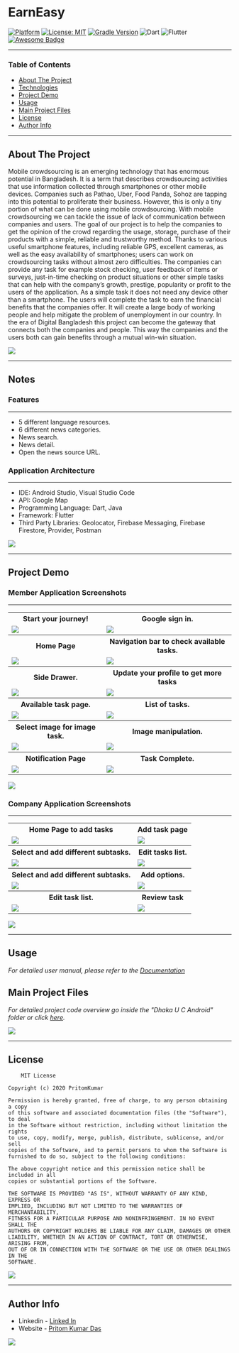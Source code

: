 # EarnEasy
[![Platform](https://img.shields.io/badge/platform-Android-yellow.svg)](https://www.android.com)
[![License: MIT](https://img.shields.io/badge/License-MIT-green.svg)](https://opensource.org/licenses/MIT)
[![Gradle Version](https://img.shields.io/badge/gradle-4.0-green.svg)](https://docs.gradle.org/current/release-notes)
![Dart](https://img.shields.io/badge/dart-%230175C2.svg?style=flat-square&logo=dart&logoColor=white)
![Flutter](https://img.shields.io/badge/Flutter-%2302569B.svg?style=flat-square&logo=Flutter&logoColor=white)
[![Awesome Badge](https://cdn.rawgit.com/sindresorhus/awesome/d7305f38d29fed78fa85652e3a63e154dd8e8829/media/badge.svg)](https://java-lang.github.io/awesome-java)

---

### Table of Contents

- [About The Project](#about-the-project)
- [Technologies](#technologies)
- [Project Demo](#project-demo)
- [Usage](#usage)
- [Main Project Files](#main-project-files)
- [License](#license)
- [Author Info](#author-info)

---

## About The Project

Mobile crowdsourcing is an emerging technology that has enormous potential in Bangladesh. It is a term that describes crowdsourcing activities that use information collected through smartphones or other mobile devices. Companies such as Pathao, Uber, Food Panda, Sohoz are tapping into this potential to proliferate their business. However, this is only a tiny portion of what can be done using mobile crowdsourcing. With mobile crowdsourcing we can tackle the issue of lack of communication between companies and users. The goal of our project is to help the companies to get the opinion of the crowd regarding the usage, storage, purchase of their products with a simple, reliable and trustworthy method. Thanks to various useful smartphone features, including reliable GPS, excellent cameras, as well as the easy availability of smartphones; users can work on crowdsourcing tasks without almost zero difficulties. The companies can provide any task for example stock checking, user feedback of items or surveys, just-in-time checking on product situations or other simple tasks that can help with the company’s growth, prestige, popularity or profit to the users of the application. As a simple task it does not need any device other than a smartphone. The users will complete the task to earn the financial benefits that the companies offer. It will create a large body of working people and help mitigate the problem of unemployment in our country. In the era of Digital Bangladesh this project can become the gateway that connects both the companies and people. This way the companies and the users both can gain benefits through a mutual win-win situation.


[![](https://img.shields.io/badge/back%20to%20top-%E2%86%A9-blue)](#DU-Calendar-DEV)

---

## Notes

### Features
---
- 5 different language resources.
- 6 different news categories.
- News search.
- News detail.
- Open the news source URL.

### Application Architecture
---
- IDE: Android Studio, Visual Studio Code
- API: Google Map
- Programming Language: Dart, Java
- Framework: Flutter
- Third Party Libraries: Geolocator, Firebase Messaging, Firebase Firestore, Provider, Postman

[![](https://img.shields.io/badge/back%20to%20top-%E2%86%A9-blue)](#DU-Calendar-DEV)

---

## Project Demo

### Member Application Screenshots

---

<table style="width:100%">
  <tr>
    <th>Start your journey!</th>
    <th>Google sign in.</th>
  </tr>
  <tr>
    <td><img src="Documentation/Demo/earneasy1.jpg"/></td>
    <td><img src="Documentation/Demo/earneasy2.jpg"/></td>
  </tr>
  <!-- <tr>
    <th>Sign in by email.</th>
    <th>Don't have an account? Register.</th>
  </tr>
  <tr>
    <td><img src="Documentation/Demo/earneasy3.jpg"/></td>
    <td><img src="Documentation/Demo/earneasy4.jpg"/></td>
  </tr>
   -->
  <tr>
    <th>Home Page</th>
    <th>Navigation bar to check available tasks.</th>
  </tr>
  <tr>
     <td><img src="Documentation/Demo/earneasy6.jpg"/></td>
    <td><img src="Documentation/Demo/earneasy7.jpg"/></td>
  </tr>
  <tr>
    <th>Side Drawer.</th>
    <th>Update your profile to get more tasks</th>
  </tr>
  <tr>
    <td><img src="Documentation/Demo/earneasy9.jpg"/></td>
    <td><img src="Documentation/Demo/earneasy10.jpg"/></td>
  </tr>
  <tr>
    <th>Available task page.</th>
    <th>List of tasks.</th>
  </tr>
  <tr>
     <td><img src="Documentation/Demo/earneasy15.jpg"/></td>
    <td><img src="Documentation/Demo/earneasy17.jpg"/></td>
  </tr>
   <tr>
    <th>Select image for image task.</th>
    <th>Image manipulation.</th>
  </tr>
  <tr>
     <td><img src="Documentation/Demo/earneasy24.jpg"/></td>
    <td><img src="Documentation/Demo/earneasy26.jpg"/></td>
  </tr>
   <tr>
    <th>Notification Page</th>
    <th>Task Complete.</th>
  </tr>
  <tr>
     <td><img src="Documentation/Demo/earneasy14.jpg"/></td>
    <td><img src="Documentation/Demo/earneasy27.jpg"/></td>
  </tr>
</table>

[![](https://img.shields.io/badge/back%20to%20top-%E2%86%A9-blue)](#DU-Calendar-DEV)

### Company Application Screenshots

---

<table style="width:100%">
  <tr>
    <th>Home Page to add tasks</th>
    <th>Add task page</th>
  </tr>
  <tr>
   <tr>
    <td><img src="Documentation/Demo/earneasy29.jpg"/></td>
    <td><img src="Documentation/Demo/earneasy30.jpg"/></td>
  </tr>
   <tr>
    <th>Select and add different subtasks.</th>
    <th>Edit tasks list.</th>
  </tr>
  <tr>
   <tr>
    <td><img src="Documentation/Demo/earneasy31.jpg"/></td>
    <td><img src="Documentation/Demo/earneasy33.jpg"/></td>
  </tr>
   <tr>
    <th>Select and add different subtasks.</th>
    <th>Add options.</th>
  </tr>
  <tr>
   <tr>
    <td><img src="Documentation/Demo/earneasy31.jpg"/></td>
    <td><img src="Documentation/Demo/earneasy32.jpg"/></td>
  </tr>
  <tr>
    <th>Edit task list.</th>
    <th>Review task</th>
  </tr>
  <tr>
   <tr>
    <td><img src="Documentation/Demo/earneasy33.jpg"/></td>
    <td><img src="Documentation/Demo/earneasy34.jpg"/></td>
  </tr>
</table>


[![](https://img.shields.io/badge/back%20to%20top-%E2%86%A9-blue)](#DU-Calendar-DEV)

---

## Usage

*For detailed user manual, please refer to the [Documentation](https://github.com/PritomKumar/DU-Calendar-DEV/blob/master/Documentation/Reports/User%20Manual.pdf)*

## Main Project Files
*For detailed project code overview go inside the "Dhaka U C Android" folder or click [here](https://github.com/PritomKumar/DU-Calendar-DEV/tree/master/Dhaka%20U%20C%20Android).*


[![](https://img.shields.io/badge/back%20to%20top-%E2%86%A9-blue)](#DU-Calendar-DEV)

---

## License

```
    MIT License

Copyright (c) 2020 PritomKumar

Permission is hereby granted, free of charge, to any person obtaining a copy
of this software and associated documentation files (the "Software"), to deal
in the Software without restriction, including without limitation the rights
to use, copy, modify, merge, publish, distribute, sublicense, and/or sell
copies of the Software, and to permit persons to whom the Software is
furnished to do so, subject to the following conditions:

The above copyright notice and this permission notice shall be included in all
copies or substantial portions of the Software.

THE SOFTWARE IS PROVIDED "AS IS", WITHOUT WARRANTY OF ANY KIND, EXPRESS OR
IMPLIED, INCLUDING BUT NOT LIMITED TO THE WARRANTIES OF MERCHANTABILITY,
FITNESS FOR A PARTICULAR PURPOSE AND NONINFRINGEMENT. IN NO EVENT SHALL THE
AUTHORS OR COPYRIGHT HOLDERS BE LIABLE FOR ANY CLAIM, DAMAGES OR OTHER
LIABILITY, WHETHER IN AN ACTION OF CONTRACT, TORT OR OTHERWISE, ARISING FROM,
OUT OF OR IN CONNECTION WITH THE SOFTWARE OR THE USE OR OTHER DEALINGS IN THE
SOFTWARE.

```

[![](https://img.shields.io/badge/back%20to%20top-%E2%86%A9-blue)](#DU-Calendar-DEV)

---

## Author Info

- Linkedin - [Linked In](https://www.linkedin.com/in/pritomkumar/fr)
- Website - [Pritom Kumar Das](https://sites.google.com/view/pritom-kumar-das/)

[![](https://img.shields.io/badge/back%20to%20top-%E2%86%A9-blue)](#DU-Calendar-DEV)
